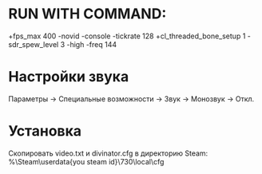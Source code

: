 # RUN WITH COMMAND:
+fps_max 400 -novid -console -tickrate 128 +cl_threaded_bone_setup 1 -sdr_spew_level 3 -high -freq 144

# Настройки звука
Параметры -> Специальные возможности -> Звук -> Монозвук -> Откл.

# Установка
Скопировать video.txt и divinator.cfg в директорию Steam: %\Steam\userdata\{you steam id}\730\local\cfg